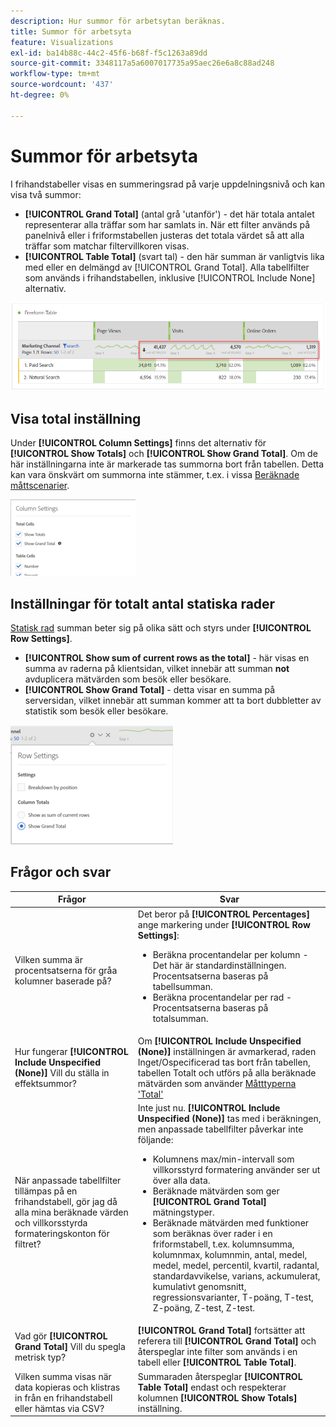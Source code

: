 ```yaml
---
description: Hur summor för arbetsytan beräknas.
title: Summor för arbetsyta
feature: Visualizations
exl-id: ba14b88c-44c2-45f6-b68f-f5c1263a89dd
source-git-commit: 3348117a5a6007017735a95aec26e6a8c88ad248
workflow-type: tm+mt
source-wordcount: '437'
ht-degree: 0%

---
```


# Summor för arbetsyta

I frihandstabeller visas en summeringsrad på varje uppdelningsnivå och kan visa två summor:

* **[!UICONTROL Grand Total]** (antal grå &#39;utanför&#39;) - det här totala antalet representerar alla träffar som har samlats in. När ett filter används på panelnivå eller i friformstabellen justeras det totala värdet så att alla träffar som matchar filtervillkoren visas.
* **[!UICONTROL Table Total]** (svart tal) - den här summan är vanligtvis lika med eller en delmängd av [!UICONTROL Grand Total]. Alla tabellfilter som används i frihandstabellen, inklusive [!UICONTROL Include None] alternativ.

![](assets/total-row.png)

## Visa total inställning

Under **[!UICONTROL Column Settings]** finns det alternativ för **[!UICONTROL Show Totals]** och **[!UICONTROL Show Grand Total]**. Om de här inställningarna inte är markerade tas summorna bort från tabellen. Detta kan vara önskvärt om summorna inte stämmer, t.ex. i vissa [Beräknade måttscenarier](https://experienceleague.adobe.com/docs/analytics/components/calculated-metrics/calcmetrics-reference/cm-totals.html).

![](assets/column-settings-total.png)

## Inställningar för totalt antal statiska rader

[Statisk rad](/help/analysis-workspace/visualizations/freeform-table/column-row-settings/manual-vs-dynamic-rows.md) summan beter sig på olika sätt och styrs under **[!UICONTROL Row Settings]**.

* **[!UICONTROL Show sum of current rows as the total]** - här visas en summa av raderna på klientsidan, vilket innebär att summan **not** avduplicera mätvärden som besök eller besökare.
* **[!UICONTROL Show Grand Total]** - detta visar en summa på serversidan, vilket innebär att summan kommer att ta bort dubbletter av statistik som besök eller besökare.

![](assets/static-rows.png)

## Frågor och svar

| Frågor | Svar |
|---|---|
| Vilken summa är procentsatserna för gråa kolumner baserade på? | Det beror på **[!UICONTROL Percentages]** ange markering under **[!UICONTROL Row Settings]**:<ul><li>Beräkna procentandelar per kolumn - Det här är standardinställningen. Procentsatserna baseras på tabellsumman.</li><li>Beräkna procentandelar per rad - Procentsatserna baseras på totalsumman.</li></ul> |
| Hur fungerar **[!UICONTROL Include Unspecified (None)]** Vill du ställa in effektsummor? | Om **[!UICONTROL Include Unspecified (None)]** inställningen är avmarkerad, raden Inget/Ospecificerad tas bort från tabellen, tabellen Totalt och utförs på alla beräknade mätvärden som använder [Måtttyperna &#39;Total&#39;](https://experienceleague.adobe.com/docs/analytics/components/calculated-metrics/calcmetric-workflow/m-metric-type-alloc.html) |
| När anpassade tabellfilter tillämpas på en frihandstabell, gör jag då alla mina beräknade värden och villkorsstyrda formateringskonton för filtret? | Inte just nu. **[!UICONTROL Include Unspecified (None)]** tas med i beräkningen, men anpassade tabellfilter påverkar inte följande:<ul><li>Kolumnens max/min-intervall som villkorsstyrd formatering använder ser ut över alla data.</li><li>Beräknade mätvärden som ger **[!UICONTROL Grand Total]** mätningstyper.</li><li>Beräknade mätvärden med funktioner som beräknas över rader i en friformstabell, t.ex. kolumnsumma, kolumnmax, kolumnmin, antal, medel, medel, medel, percentil, kvartil, radantal, standardavvikelse, varians, ackumulerat, kumulativt genomsnitt, regressionsvarianter, T-poäng, T-test, Z-poäng, Z-test, Z-test.</li></ul> |
| Vad gör **[!UICONTROL Grand Total]** Vill du spegla metrisk typ? | **[!UICONTROL Grand Total]** fortsätter att referera till **[!UICONTROL Grand Total]** och återspeglar inte filter som används i en tabell eller **[!UICONTROL Table Total]**. |
| Vilken summa visas när data kopieras och klistras in från en frihandstabell eller hämtas via CSV? | Summaraden återspeglar **[!UICONTROL Table Total]** endast och respekterar kolumnen **[!UICONTROL Show Totals]** inställning. |
